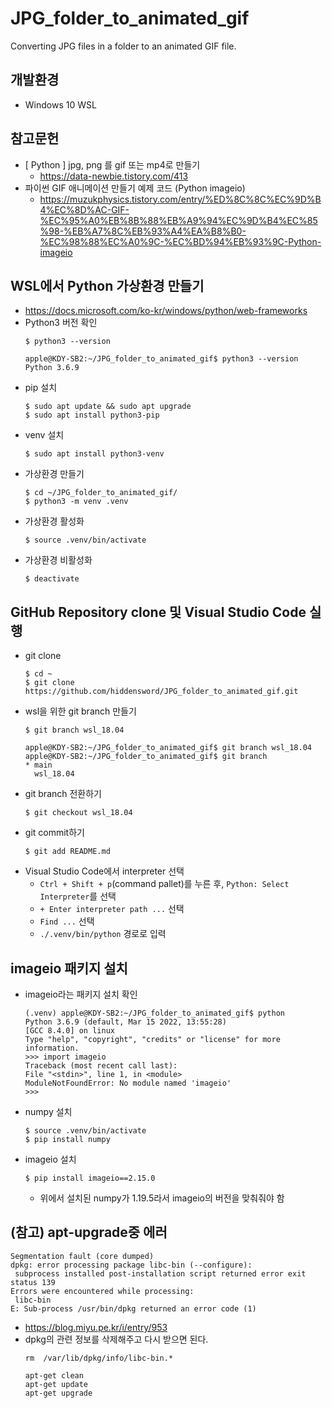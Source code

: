 # JPG_folder_to_animated_gif
Converting JPG files in a folder to an animated GIF file.

## 개발환경
- Windows 10 WSL

## 참고문헌
- [ Python ] jpg, png 를 gif 또는 mp4로 만들기
    - https://data-newbie.tistory.com/413
- 파이썬 GIF 애니메이션 만들기 예제 코드 (Python imageio)
    - https://muzukphysics.tistory.com/entry/%ED%8C%8C%EC%9D%B4%EC%8D%AC-GIF-%EC%95%A0%EB%8B%88%EB%A9%94%EC%9D%B4%EC%85%98-%EB%A7%8C%EB%93%A4%EA%B8%B0-%EC%98%88%EC%A0%9C-%EC%BD%94%EB%93%9C-Python-imageio

## WSL에서 Python 가상환경 만들기
- https://docs.microsoft.com/ko-kr/windows/python/web-frameworks
- Python3 버전 확인
    ~~~
    $ python3 --version
    ~~~
    ~~~
    apple@KDY-SB2:~/JPG_folder_to_animated_gif$ python3 --version
    Python 3.6.9
    ~~~
- pip 설치
    ~~~
    $ sudo apt update && sudo apt upgrade
    $ sudo apt install python3-pip
    ~~~
- venv 설치
    ~~~
    $ sudo apt install python3-venv
    ~~~
- 가상환경 만들기
    ~~~
    $ cd ~/JPG_folder_to_animated_gif/
    $ python3 -m venv .venv
    ~~~
- 가상환경 활성화
    ~~~
    $ source .venv/bin/activate
    ~~~
- 가상환경 비활성화
    ~~~
    $ deactivate
    ~~~

## GitHub Repository clone 및 Visual Studio Code 실행
- git clone
    ~~~
    $ cd ~
    $ git clone https://github.com/hiddensword/JPG_folder_to_animated_gif.git
    ~~~
- wsl을 위한 git branch 만들기
    ~~~
    $ git branch wsl_18.04
    ~~~
    ~~~
    apple@KDY-SB2:~/JPG_folder_to_animated_gif$ git branch wsl_18.04
    apple@KDY-SB2:~/JPG_folder_to_animated_gif$ git branch
    * main
      wsl_18.04
    ~~~
- git branch 전환하기
    ~~~
    $ git checkout wsl_18.04
    ~~~
- git commit하기
    ~~~
    $ git add README.md
    ~~~
- Visual Studio Code에서 interpreter 선택
    - `Ctrl + Shift + p`(command pallet)를 누른 후, `Python: Select Interpreter`를 선택
    - `+ Enter interpreter path ...` 선택
    - `Find ...` 선택    
    - `./.venv/bin/python` 경로로 입력

## imageio 패키지 설치
- imageio라는 패키지 설치 확인
    ~~~
    (.venv) apple@KDY-SB2:~/JPG_folder_to_animated_gif$ python
    Python 3.6.9 (default, Mar 15 2022, 13:55:28) 
    [GCC 8.4.0] on linux
    Type "help", "copyright", "credits" or "license" for more information.
    >>> import imageio
    Traceback (most recent call last):
    File "<stdin>", line 1, in <module>
    ModuleNotFoundError: No module named 'imageio'
    >>>
    ~~~
- numpy 설치
    ~~~
    $ source .venv/bin/activate
    $ pip install numpy
- imageio 설치
    ~~~
    $ pip install imageio==2.15.0
    ~~~
    - 위에서 설치된 numpy가 1.19.5라서 imageio의 버전을 맞춰줘야 함

## (참고) apt-upgrade중 에러
~~~
Segmentation fault (core dumped)
dpkg: error processing package libc-bin (--configure):
 subprocess installed post-installation script returned error exit status 139
Errors were encountered while processing:
 libc-bin
E: Sub-process /usr/bin/dpkg returned an error code (1)
~~~
- https://blog.miyu.pe.kr/i/entry/953
- dpkg의 관련 정보를 삭제해주고 다시 받으면 된다.
    ~~~
    rm  /var/lib/dpkg/info/libc-bin.*

    apt-get clean
    apt-get update
    apt-get upgrade
    ~~~